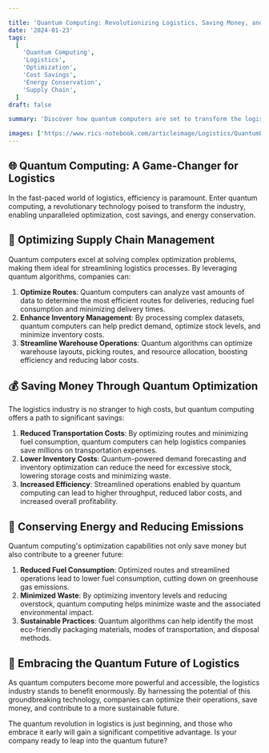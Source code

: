```yaml
---

title: 'Quantum Computing: Revolutionizing Logistics, Saving Money, and Conserving Energy'
date: '2024-01-23'
tags:
  [
    'Quantum Computing',
    'Logistics',
    'Optimization',
    'Cost Savings',
    'Energy Conservation',
    'Supply Chain',
  ]
draft: false

summary: 'Discover how quantum computers are set to transform the logistics industry, enabling unprecedented optimization, cost savings, and energy efficiency. Explore the potential of this groundbreaking technology and its impact on supply chain management.'

images: ['https://www.rics-notebook.com/articleimage/Logistics/QuantumLogistics.webp']
---
```


## 🌐 Quantum Computing: A Game-Changer for Logistics

In the fast-paced world of logistics, efficiency is paramount. Enter quantum computing, a revolutionary technology poised to transform the industry, enabling unparalleled optimization, cost savings, and energy conservation.

## 🚚 Optimizing Supply Chain Management

Quantum computers excel at solving complex optimization problems, making them ideal for streamlining logistics processes. By leveraging quantum algorithms, companies can:

1. **Optimize Routes**: Quantum computers can analyze vast amounts of data to determine the most efficient routes for deliveries, reducing fuel consumption and minimizing delivery times.
2. **Enhance Inventory Management**: By processing complex datasets, quantum computers can help predict demand, optimize stock levels, and minimize inventory costs.
3. **Streamline Warehouse Operations**: Quantum algorithms can optimize warehouse layouts, picking routes, and resource allocation, boosting efficiency and reducing labor costs.

## 💰 Saving Money Through Quantum Optimization

The logistics industry is no stranger to high costs, but quantum computing offers a path to significant savings:

1. **Reduced Transportation Costs**: By optimizing routes and minimizing fuel consumption, quantum computers can help logistics companies save millions on transportation expenses.
2. **Lower Inventory Costs**: Quantum-powered demand forecasting and inventory optimization can reduce the need for excessive stock, lowering storage costs and minimizing waste.
3. **Increased Efficiency**: Streamlined operations enabled by quantum computing can lead to higher throughput, reduced labor costs, and increased overall profitability.

## 🍃 Conserving Energy and Reducing Emissions

Quantum computing's optimization capabilities not only save money but also contribute to a greener future:

1. **Reduced Fuel Consumption**: Optimized routes and streamlined operations lead to lower fuel consumption, cutting down on greenhouse gas emissions.
2. **Minimized Waste**: By optimizing inventory levels and reducing overstock, quantum computing helps minimize waste and the associated environmental impact.
3. **Sustainable Practices**: Quantum algorithms can help identify the most eco-friendly packaging materials, modes of transportation, and disposal methods.

## 🚀 Embracing the Quantum Future of Logistics

As quantum computers become more powerful and accessible, the logistics industry stands to benefit enormously. By harnessing the potential of this groundbreaking technology, companies can optimize their operations, save money, and contribute to a more sustainable future.

The quantum revolution in logistics is just beginning, and those who embrace it early will gain a significant competitive advantage. Is your company ready to leap into the quantum future?

